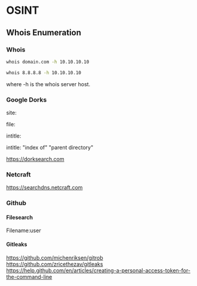 # OSINT
## Whois Enumeration
### Whois
```bash
whois domain.com -h 10.10.10.10
```
```bash
whois 8.8.8.8 -h 10.10.10.10
```
where -h is the whois server host.

### Google Dorks
site:

file:

intitle:

intitle: "index of" "parent directory"

https://dorksearch.com

### Netcraft
https://searchdns.netcraft.com

### Github
#### Filesearch
Filename:user

#### Gitleaks
https://github.com/michenriksen/gitrob
https://github.com/zricethezav/gitleaks
https://help.github.com/en/articles/creating-a-personal-access-token-for-the-command-line
